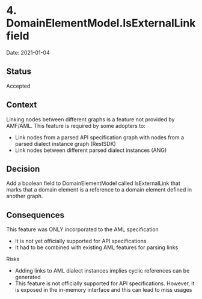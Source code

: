 # 4. DomainElementModel.IsExternalLink field

Date: 2021-01-04

## Status

Accepted

## Context

Linking nodes between different graphs is a feature not provided by AMF/AML. This feature is required by some adopters to:
* Link nodes from a parsed API specification graph with nodes from a parsed dialect instance graph (RestSDK)
* Link nodes between different parsed dialect instances (ANG)

## Decision

Add a boolean field to DomainElementModel called IsExternalLink that marks that a domain element is a reference to a domain element defined in another graph.

## Consequences

This feature was ONLY incorporated to the AML specification
* It is not yet officially supported for API specifications
* It had to be combined with existing AML features for parsing links

Risks
* Adding links to AML dialect instances implies cyclic references can be generated
* This feature is not officially supported for API specifications. However, it is exposed in the in-memory interface and this can lead to miss usages